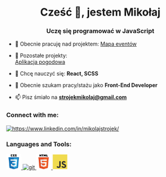 <h1 align="center">Cześć 👋, jestem Mikołaj</h1>
<h3 align="center">Uczę się programować w JavaScript</h3>

- 🔭 Obecnie pracuję nad projektem: [Mapa eventów](https://strojekmikolaj.github.io/Event-Map---API/)

- 📝 Pozostałe projekty:<br/>
    [Aplikacja pogodowa](https://strojekmikolaj.github.io/Weather-API/)

- 🌱 Chcę nauczyć się: **React, SCSS**

- 💬 Obecnie szukam pracy/stażu jako **Front-End Developer**

- 📫 Pisz śmiało na **strojekmikolaj@gmail.com**

<h3 align="left">Connect with me:</h3>
<p align="left">
<a href="https://linkedin.com/in/https://www.linkedin.com/in/mikolajstrojek/" target="blank"><img align="center" src="https://raw.githubusercontent.com/rahuldkjain/github-profile-readme-generator/master/src/images/icons/Social/linked-in-alt.svg" alt="https://www.linkedin.com/in/mikolajstrojek/" height="30" width="40" /></a>
</p>

<h3 align="left">Languages and Tools:</h3>
<p align="left"> <a href="https://www.w3schools.com/css/" target="_blank" rel="noreferrer"> <img src="https://raw.githubusercontent.com/devicons/devicon/master/icons/css3/css3-original-wordmark.svg" alt="css3" width="40" height="40"/> </a> <a href="https://git-scm.com/" target="_blank" rel="noreferrer"> <img src="https://www.vectorlogo.zone/logos/git-scm/git-scm-icon.svg" alt="git" width="40" height="40"/> </a> <a href="https://www.w3.org/html/" target="_blank" rel="noreferrer"> <img src="https://raw.githubusercontent.com/devicons/devicon/master/icons/html5/html5-original-wordmark.svg" alt="html5" width="40" height="40"/> </a> <a href="https://developer.mozilla.org/en-US/docs/Web/JavaScript" target="_blank" rel="noreferrer"> <img src="https://raw.githubusercontent.com/devicons/devicon/master/icons/javascript/javascript-original.svg" alt="javascript" width="40" height="40"/> </a> </p>
